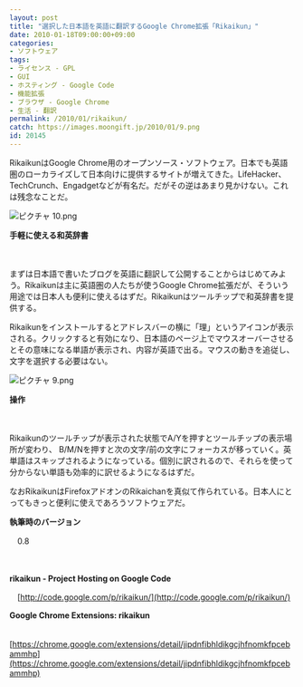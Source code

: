 ```yaml
---
layout: post
title: "選択した日本語を英語に翻訳するGoogle Chrome拡張「Rikaikun」"
date: 2010-01-18T09:00:00+09:00
categories:
- ソフトウェア
tags: 
- ライセンス - GPL
- GUI
- ホスティング - Google Code
- 機能拡張
- ブラウザ - Google Chrome
- 生活 - 翻訳
permalink: /2010/01/rikaikun/
catch: https://images.moongift.jp/2010/01/9.png
id: 20145
---
```

RikaikunはGoogle Chrome用のオープンソース・ソフトウェア。日本でも英語圏のローカライズして日本向けに提供するサイトが増えてきた。LifeHacker、TechCrunch、Engadgetなどが有名だ。だがその逆はあまり見かけない。これは残念なことだ。

  

![ピクチャ 10.png](https://images.moongift.jp/2010/01/10.png)  
  
**手軽に使える和英辞書**

  

　

  

まずは日本語で書いたブログを英語に翻訳して公開することからはじめてみよう。Rikaikunは主に英語圏の人たちが使うGoogle Chrome拡張だが、そういう用途では日本人も便利に使えるはずだ。Rikaikunはツールチップで和英辞書を提供する。

  
<!--more-->

Rikaikunをインストールするとアドレスバーの横に「理」というアイコンが表示される。クリックすると有効になり、日本語のページ上でマウスオーバーさせるとその意味になる単語が表示され、内容が英語で出る。マウスの動きを追従し、文字を選択する必要はない。

  

![ピクチャ 9.png](https://images.moongift.jp/2010/01/9.png)  
  
**操作**

  

　

  

Rikaikunのツールチップが表示された状態でA/Yを押すとツールチップの表示場所が変わり、 B/M/Nを押すと次の文字/前の文字にフォーカスが移っていく。英単語はスキップされるようになっている。個別に訳されるので、それらを使って分からない単語も効率的に訳せるようになるはずだ。

  

なおRikaikunはFirefoxアドオンのRikaichanを真似て作られている。日本人にとってもきっと便利に使えであろうソフトウェアだ。

  

**執筆時のバージョン**  
  
　0.8

  

　

  

**rikaikun - Project Hosting on Google Code**  
  
　[http://code.google.com/p/rikaikun/](http://code.google.com/p/rikaikun/)

  

**Google Chrome Extensions: rikaikun**  
  
　[https://chrome.google.com/extensions/detail/jipdnfibhldikgcjhfnomkfpcebammhp](https://chrome.google.com/extensions/detail/jipdnfibhldikgcjhfnomkfpcebammhp)

  
